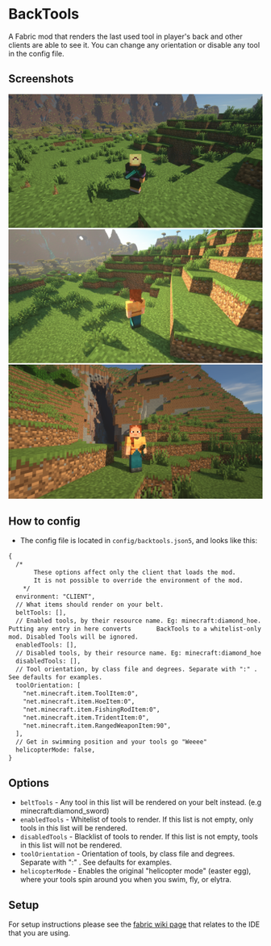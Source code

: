 # BackTools

A Fabric mod that renders the last used tool in player's back and other clients are able to see it.
You can change any orientation or disable any tool in the config file.

## Screenshots

![image](img/backtool.png)
![image](img/belt-tool-1.png)
![image](img/belt-tool-2.png)

## How to config

- The config file is located in `config/backtools.json5`, and looks like this:

```json5
{
  /* 
	   These options affect only the client that loads the mod.
	   It is not possible to override the environment of the mod.
	*/
  environment: "CLIENT",
  // What items should render on your belt.
  beltTools: [],
  // Enabled tools, by their resource name. Eg: minecraft:diamond_hoe. Putting any entry in here converts       BackTools to a whitelist-only mod. Disabled Tools will be ignored.
  enabledTools: [],
  // Disabled tools, by their resource name. Eg: minecraft:diamond_hoe
  disabledTools: [],
  // Tool orientation, by class file and degrees. Separate with ":" . See defaults for examples.
  toolOrientation: [
    "net.minecraft.item.ToolItem:0",
    "net.minecraft.item.HoeItem:0",
    "net.minecraft.item.FishingRodItem:0",
    "net.minecraft.item.TridentItem:0",
    "net.minecraft.item.RangedWeaponItem:90",
  ],
  // Get in swimming position and your tools go "Weeee"
  helicopterMode: false,
}
```

## Options

- `beltTools` - Any tool in this list will be rendered on your belt instead. (e.g minecraft:diamond_sword)
- `enabledTools` - Whitelist of tools to render. If this list is not empty, only tools in this list will be rendered.
- `disabledTools` - Blacklist of tools to render. If this list is not empty, tools in this list will not be rendered.
- `toolOrientation` - Orientation of tools, by class file and degrees. Separate with ":" . See defaults for examples.
- `helicopterMode` - Enables the original "helicopter mode" (easter egg), where your tools spin around you when you swim, fly, or elytra.

## Setup

For setup instructions please see the [fabric wiki page](https://fabricmc.net/wiki/tutorial:setup) that relates to the IDE that you are using.
